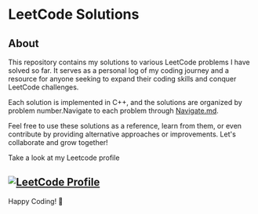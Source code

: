 # LeetCode Solutions

## About

This repository contains my solutions to various LeetCode problems I have solved so far. It serves as a personal log of my coding journey and a resource for anyone seeking to expand their coding skills and conquer LeetCode challenges.

Each solution is implemented in C++, and the solutions are organized by problem number.Navigate to each problem through [Navigate.md](Navigate.md).

Feel free to use these solutions as a reference, learn from them, or even contribute by providing alternative approaches or improvements. Let's collaborate and grow together!


Take a look at my Leetcode profile 

[![LeetCode Profile](https://i.postimg.cc/XYR6Spyn/leetcode-1.png)](https://leetcode.com/ChetanThorat18/)
---

Happy Coding! 🚀

